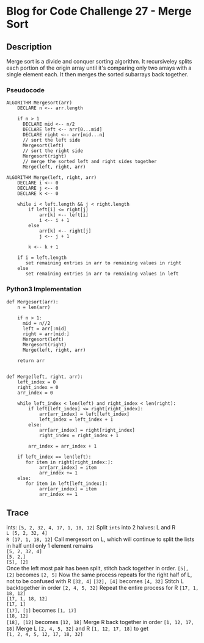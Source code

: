 # Blog for Code Challenge 27 - Merge Sort
## Description
Merge sort is a divide and conquer sorting algorithm. It recursiveley splits each portion of the origin array until it's comparing only two arrays with a single element each. It then merges the sorted subarrays back together.
### Pseudocode
```pseudocode
ALGORITHM Mergesort(arr)
    DECLARE n <-- arr.length

    if n > 1
      DECLARE mid <-- n/2
      DECLARE left <-- arr[0...mid]
      DECLARE right <-- arr[mid...n]
      // sort the left side
      Mergesort(left)
      // sort the right side
      Mergesort(right)
      // merge the sorted left and right sides together
      Merge(left, right, arr)

ALGORITHM Merge(left, right, arr)
    DECLARE i <-- 0
    DECLARE j <-- 0
    DECLARE k <-- 0

    while i < left.length && j < right.length
        if left[i] <= right[j]
            arr[k] <-- left[i]
            i <-- i + 1
        else
            arr[k] <-- right[j]
            j <-- j + 1

        k <-- k + 1

    if i = left.length
       set remaining entries in arr to remaining values in right
    else
       set remaining entries in arr to remaining values in left
```
### Python3 Implementation
```python3
def Mergesort(arr):
    n = len(arr) 

    if n > 1:
      mid = n//2
      left = arr[:mid]
      right = arr[mid:]
      Mergesort(left)
      Mergesort(right)
      Merge(left, right, arr)

    return arr


def Merge(left, right, arr):
    left_index = 0
    right_index = 0
    arr_index = 0

    while left_index < len(left) and right_index < len(right):
        if left[left_index] <= right[right_index]:
            arr[arr_index] = left[left_index]
            left_index = left_index + 1
        else:
            arr[arr_index] = right[right_index]
            right_index = right_index + 1

        arr_index = arr_index + 1

    if left_index == len(left):
       for item in right[right_index:]:
            arr[arr_index] = item
            arr_index += 1
    else:
       for item in left[left_index:]:
            arr[arr_index] = item
            arr_index += 1
```
## Trace
ints: `[5, 2, 32, 4, 17, 1, 18, 12]` 
Split `ints` into 2 halves: L and R  
`L [5, 2, 32, 4]`   
`R [17, 1, 18, 12]`
Call mergesort on L, which will continue to split the lists in half until only 1 element remains                                                                                                                                                                                                                                        
  `[5, 2, 32, 4]`  
  `[5, 2,]`  
  `[5], [2]`  
Once the left most pair has been split, stitch back together in order.
  `[5], [2]` becomes `[2, 5]`
Now the same process repeats for the right half of L, not to be confused with R
`[32, 4]`
`[32], [4]` becomes `[4, 32]`
Stitch L backtogether in order
  `[2, 4, 5, 32]`
Repeat the entire process for R `[17, 1, 18, 12]`  
`[17, 1, 18, 12]`  
`[17, 1] `  
`[17], [1]` becomes `[1, 17]`  
`[18, 12]`  
`[18], [12]` becomes `[12, 18]`
Merge R back together in order
  `[1, 12, 17, 18]`
Merge L `[2, 4, 5, 32]` and R `[1, 12, 17, 18]` to get  
 `[1, 2, 4, 5, 12, 17, 18, 32]`